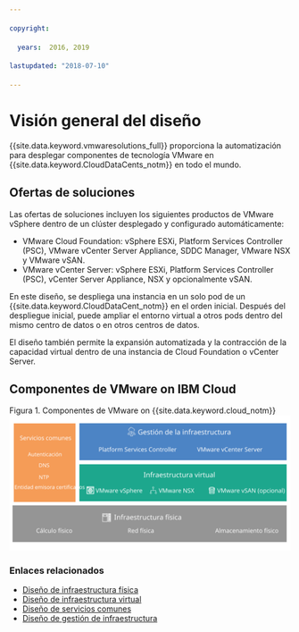 ```yaml
---

copyright:

  years:  2016, 2019

lastupdated: "2018-07-10"

---
```

# Visión general del diseño

{{site.data.keyword.vmwaresolutions_full}} proporciona la automatización para desplegar componentes de tecnología VMware en {{site.data.keyword.CloudDataCents_notm}} en todo el mundo.

## Ofertas de soluciones

Las ofertas de soluciones incluyen los siguientes productos de VMware vSphere dentro de un clúster desplegado y configurado automáticamente:
* VMware Cloud Foundation: vSphere ESXi, Platform Services Controller (PSC), VMware vCenter Server Appliance, SDDC Manager, VMware NSX y VMware vSAN.
* VMware vCenter Server: vSphere ESXi, Platform Services Controller (PSC), vCenter Server Appliance, NSX y opcionalmente vSAN.

En este diseño, se despliega una instancia en un solo pod de un {{site.data.keyword.CloudDataCent_notm}} en el orden inicial. Después del despliegue inicial, puede ampliar el entorno virtual a otros pods dentro del mismo centro de datos o en otros centros de datos.

El diseño también permite la expansión automatizada y la contracción de la capacidad virtual dentro de una instancia de Cloud Foundation o vCenter Server.

## Componentes de VMware on IBM Cloud

Figura 1. Componentes de VMware on {{site.data.keyword.cloud_notm}}
![Componentes de VMware on {{site.data.keyword.cloud_notm}}](design_overview.svg "La solución comprende la infraestructura física, la infraestructura virtual, la administración de infraestructuras y los servicios comunes.")

### Enlaces relacionados

* [Diseño de infraestructura física](design_physicalinfrastructure.html)
* [Diseño de infraestructura virtual](design_virtualinfrastructure.html)
* [Diseño de servicios comunes](design_commonservice.html)
* [Diseño de gestión de infraestructura](design_infrastructuremgmt.html)
